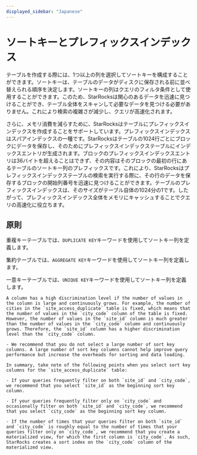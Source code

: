 ```yaml
---
displayed_sidebar: "Japanese"
---
```


# ソートキーとプレフィックスインデックス

テーブルを作成する際には、1つ以上の列を選択してソートキーを構成することができます。ソートキーは、テーブルのデータがディスクに保存される前に並べ替えられる順序を決定します。ソートキーの列はクエリのフィルタ条件として使用することができます。このため、StarRocksは関心のあるデータを迅速に見つけることができ、テーブル全体をスキャンして必要なデータを見つける必要がありません。これにより検索の複雑さが減少し、クエリが高速化されます。

さらに、メモリ消費を減らすために、StarRocksはテーブルにプレフィックスインデックスを作成することをサポートしています。プレフィックスインデックスはスパアインデックスの一種です。StarRocksはテーブルの1024行ごとにブロックにデータを保存し、そのためにプレフィックスインデックステーブルにインデックスエントリが生成されます。ブロックのプレフィックスインデックスエントリは36バイトを超えることはできず、その内容はそのブロックの最初の行にあるテーブルのソートキー列のプレフィックスです。これにより、StarRocksはプレフィックスインデックステーブルの検索を実行する際に、その行のデータを保存するブロックの開始列番号を迅速に見つけることができます。テーブルのプレフィックスインデックスは、そのサイズがテーブル自体の1024分の1です。したがって、プレフィックスインデックス全体をメモリにキャッシュすることでクエリの高速化に役立ちます。

## 原則

重複キーテーブルでは、`DUPLICATE KEY`キーワードを使用してソートキー列を定義します。

集約テーブルでは、`AGGREGATE KEY`キーワードを使用してソートキー列を定義します。

一意キーテーブルでは、`UNIQUE KEY`キーワードを使用してソートキー列を定義します。
```
A column has a high discrimination level if the number of values in the column is large and continuously grows. For example, the number of cities in the `site_access_duplicate` table is fixed, which means that the number of values in the `city_code` column of the table is fixed. However, the number of values in the `site_id` column is much greater than the number of values in the `city_code` column and continuously grows. Therefore, the `site_id` column has a higher discrimination level than the `city_code` column.

- We recommend that you do not select a large number of sort key columns. A large number of sort key columns cannot help improve query performance but increase the overheads for sorting and data loading.

In summary, take note of the following points when you select sort key columns for the `site_access_duplicate` table:

- If your queries frequently filter on both `site_id` and `city_code`, we recommend that you select `site_id` as the beginning sort key column.

- If your queries frequently filter only on `city_code` and occasionally filter on both `site_id` and `city_code`, we recommend that you select `city_code` as the beginning sort key column.

- If the number of times that your queries filter on both `site_id` and `city_code` is roughly equal to the number of times that your queries filter only on `city_code`, we recommend that you create a materialized view, for which the first column is `city_code`. As such, StarRocks creates a sort index on the `city_code` column of the materialized view.
```
